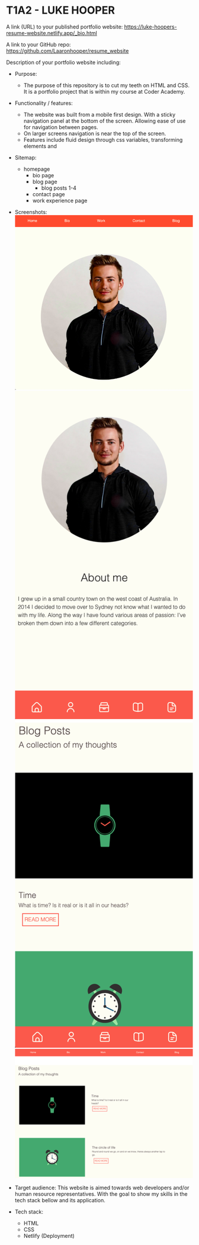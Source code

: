 # T1A2 - LUKE HOOPER  
A link (URL) to your published portfolio website:
https://luke-hoopers-resume-website.netlify.app/_bio.html

A link to your GitHub repo:
https://github.com/Laaronhooper/resume_website

Description of your portfolio website including:
- Purpose:
  - The purpose of this repository is to cut my teeth on HTML and CSS. It is a portfolio project that is within my course at Coder Academy.

- Functionality / features:
  - The website was built from a mobile first design. With a sticky navigation panel at the bottom of the screen. Allowing ease of use for navigation between pages.
  - On larger screens navigation is near the top of the screen.
  - Features include fluid design through css variables, transforming elements and 


- Sitemap:
    - homepage 
      - bio page
      - blog page
        - blog posts 1-4
      - contact page
      - work experience page
    


- Screenshots:
![image](src/static/screenshots/screenshot1.png)
![image](src/static/screenshots/screenshot2.png)
![image](src/static/screenshots/screenshot3.png)
![image](src/static/screenshots/screenshot4.png)


- Target audience:
This website is aimed towards web developers and/or human resource representatives. With the goal to show my skills in the tech stack bellow and its application.

- Tech stack:
  - HTML
  - CSS
  - Netlify (Deployment)